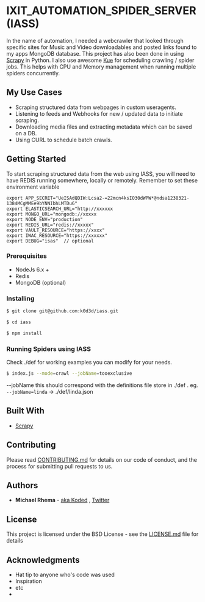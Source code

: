 # IXIT_AUTOMATION_SPIDER_SERVER (IASS)

In the name of automation, I needed a webcrawler that looked through specific sites for Music and Video downloadables
and posted links found to my apps MongoDB database. This project has also been done in using [Scrapy](https://github.com/k0d3d/ixitscrapy) in Python. I also use awesome [Kue](https://www.npmjs.com/package/kue) for scheduling crawling / spider jobs.
This helps with CPU and Memory management when running multiple spiders concurrently.

## My Use Cases
- Scraping structured data from webpages in custom useragents.
- Listening to feeds and Webhooks for new / updated data to initiate scraping.
- Downloading media files and extracting metadata which can be saved on a DB.
- Using CURL to schedule batch crawls.

## Getting Started

To start scraping structured data from the web using IASS, you will need to have REDIS running somewhere, locally or remotely. 
Remember to set these environment variable
```
export APP_SECRET="UeISAdQDIW:Lcsa2-=22mcn4ksIO30dWPW*@ndsa1238321-1384MCgMMEe9bYNNIbhLMTDu6"
export ELASTICSEARCH_URL="http://xxxxxx
export MONGO_URL="mongodb://xxxxx
export NODE_ENV="production"
export REDIS_URL="redis://xxxxx"
export VAULT_RESOURCE="https://xxxx"
export IWAC_RESOURCE="https://xxxxxx"
export DEBUG="isas"  // optional
```


### Prerequisites

- NodeJs 6.x +
- Redis
- MongoDB (optional)


### Installing


```bash
$ git clone git@github.com:k0d3d/iass.git

```

```bash
$ cd iass
```

```bash
$ npm install
```

### Running Spiders using IASS

Check ./def for working examples you can modify for your needs.
```bash
$ index.js --mode=crawl --jobName=tooexclusive
```

--jobName this should correspond with the definitions file store in ./def .
eg. `--jobName=linda` -> ./def/linda.json


## Built With

* [Scrapy](http://www.dropwizard.io/1.0.2/docs/) 

## Contributing

Please read [CONTRIBUTING.md](https://gist.github.com/PurpleBooth/b24679402957c63ec426) for details on our code of conduct, and the process for submitting pull requests to us.


## Authors

* **Michael Rhema** - [aka Koded](https://github.com/k0d3d) , [Twitter](@pinkybrayne)


## License

This project is licensed under the BSD License - see the [LICENSE.md](LICENSE.md) file for details

## Acknowledgments

* Hat tip to anyone who's code was used
* Inspiration
* etc
* 
